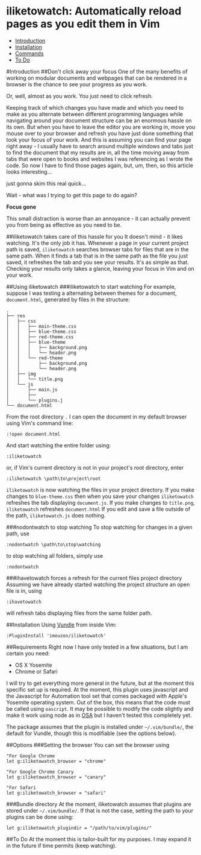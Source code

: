 iliketowatch: Automatically reload pages as you edit them in Vim
================================================================
- [Introduction](#introduction)
- [Installation](#installation)
- [Commands](#requirements)
- [To Do](#todo)

#Introduction 
##Don't click away your focus
One of the many benefits of working on modular documents and webpages that can be 
rendered in a browser is the chance to see your progress as you work.

Or, well, almost as you work. You just need to click refresh. 

Keeping track of which changes you have made and which you need to make as you 
alternate between different programming languages while navigating around your document structure
can be an enormous hassle on its own. 
But when you have to leave the editor you are working in, 
move you mouse over to your browser 
and refresh you have just done something that took your focus of your work.
And this is assuming you can find your page right away - I usually have to search around multiple windows and tabs
just to find the document that my results are in, all the time moving away from tabs that were 
open to books and websites I was referencing as I wrote the code. 
So now I have to find those pages again, but, um, then, so this article looks interesting... 

just gonna skim this real quick...

Wait - what was I trying to get this page to do again?

**Focus gone**

This small distraction is worse than an annoyance - it can actually prevent you from being as effective as you need to be.

##iliketowatch takes care of this hassle for you
It doesn't mind - it likes watching. It's the only job it has. 
Whenever a page in your current project path is saved, `iliketowatch` searches browser tabs
for files that are in the same path. 
When it finds a tab that is in the same path as the file you just saved, it refreshes the tab
and you see your results. It's as simple as that.
Checking your results only takes a glance, leaving your focus in Vim and on your work.

##Using iliketowatch
###iliketowatch to start watching
For example, suppose I was testing a alternating between themes for a document, `document.html`, generated by files in the structure:
```
.
├── res 
│   ├── css
│   │   ├── main-theme.css
│   │   ├── blue-theme.css
│   │   ├── red-theme.css
│   │   ├── blue-theme
│   │   │   ├── background.png
│   │   │   └── header.png
│   │   └── red-theme
│   │       ├── background.png
│   │       └── header.png
│   ├── img
│   │   └── title.png
│   └── js
│       ├── main.js
│       ├── 
│       └── plugins.j
└── document.html
```
From the root directory `.` I can open the document in my default browser using Vim's command line:
```vim
:!open document.html
```
And start watching the entire folder using:
```vim
:iliketowatch
```
or, if Vim's current directory is not in your project's root directory, enter
```vim
:iliketowatch \path\to\project\root
```
`iliketowatch` is now watching the files in your project directory. 
If you make changes to `blue-theme.css` then when you save your changes `iliketowatch` refreshes the
tab displaying `document.js`. If you make changes to `title.png`, `iliketowatch` refreshes `document.html`
If you edit and save a file outside of the path, `iliketowatch.js` does nothing.

###nodontwatch to stop watching
To stop watching for changes in a given path, use
```vim
:nodontwatch \path\to\stop\watching
```
to stop watching all folders, simply use
```vim
:nodontwatch
```

###ihavetowatch forces a refresh for the current files project directory
Assuming we have already started watching the project structure an open file is in, using
```vim
:ihavetowatch
```
will refresh tabs displaying files from the same folder path.

##Installation
Using [Vundle](https://github.com/gmarik/Vundle.vim) from inside Vim:
```vim
:PluginInstall 'imouzon/iliketowatch'
```

##Requirements
Right now I have only tested in a few situations, but I am certain you need:

- OS X Yosemite
- Chrome or Safari

I will try to get everything more general in the future, but at the moment this specific set up is required.
At the moment, this plugin uses javascript and the Javascript for Automation tool set that comes
packaged with Apple's Yosemite operating system. 
Out of the box, this means that the code must be called using `oascript`. 
It may be possible to modify the code slightly and make it work using 
node as in [OSA](https://www.npmjs.com/package/osa) but I haven't tested this completely yet.

The package assumes that the plugin is installed under `~/.vim/bundle/`, the default for Vundle,
though this is modifiable (see the options below).

##Options
###Setting the browser
You can set the browser using
```vim
"For Google Chrome
let g:iliketowatch_browser = "chrome"

"For Google Chrome Canary
let g:iliketowatch_browser = "canary"

"For Safari
let g:iliketowatch_browser = "safari"
```

###Bundle directory
At the moment, iliketowatch assumes that plugins are stored under `~/.vim/bundle/`.
If that is not the case, setting the path to your plugins can be done using:
```vim
let g:iliketowatch_plugindir = "/path/to/vim/plugins/"
```

##To Do
At the moment this is tailor-built for my purposes. 
I may expand it in the future if time permits (keep watching).




<!--
.
├── res 
│   ├── css
│   │   ├── main-theme.css
│   │   ├── blue-theme.css
│   │   ├── red-theme.css
│   │   ├── blue-theme
│   │   │   ├── background.png
│   │   │   └── header.png
│   │   └── blue-theme
│   │       ├── background.png
│   │       └── header.png
│   ├── img
│   │   ├── title.png
│   │   ├── favicon.ico
│   │   ├── tile-wide.png
│   │   ├── tile.png
│   │   ├── avatar.png
│   │   └── posts
│   │       ├── thoughts.png
│   │       └── ...
│   │       └── ...
│   │       └── ...
│   ├── js
│   │   ├── main.js
│   │   ├── plugins.js
│   │   └── vendor
│   │       ├── jquery.min.js
│   │       └── modernizr.min.js
│   └── R
│       ├── ui.R
│       └── server.R
├── doc
│   ├── editing.md
│   └── about.md
├── .editorconfig
├── .htaccess
├── 404.html
├── browserconfig.xml
├── crossdomain.xml
├── index.html
├── humans.txt
├── robots.txt
├── favicon.ico
├── tile-wide.png
└── tile.png
-->
